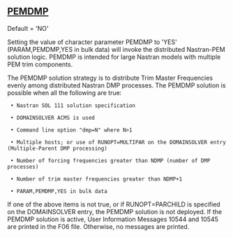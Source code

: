 ## [PEMDMP](https://help.hexagonmi.com/bundle/MSC_Nastran_2022.4/page/Nastran_Combined_Book/qrg/parameters/TOC.PEMDMP.xhtml)

Default = 'NO'

Setting the value of character parameter PEMDMP to 'YES' (PARAM,PEMDMP,YES in bulk data) will invoke the distributed Nastran-PEM solution logic. PEMDMP is intended for large Nastran models with multiple PEM trim components.

The PEMDMP solution strategy is to distribute Trim Master Frequencies evenly among distributed Nastran DMP processes. The PEMDMP solution is possible when all the following are true:

     • Nastran SOL 111 solution specification

     • DOMAINSOLVER ACMS is used

     • Command line option "dmp=N" where N>1

     • Multiple hosts; or use of RUNOPT=MULTIPAR on the DOMAINSOLVER entry (Multiple-Parent DMP processing)

     • Number of forcing frequencies greater than NDMP (number of DMP processes)

     • Number of trim master frequencies greater than NDMP+1

     • PARAM,PEMDMP,YES in bulk data

If one of the above items is not true, or if RUNOPT=PARCHILD is specified on the DOMAINSOLVER entry, the PEMDMP solution is not deployed. If the PEMDMP solution is active, User Information Messages 10544 and 10545 are printed in the F06 file. Otherwise, no messages are printed.

